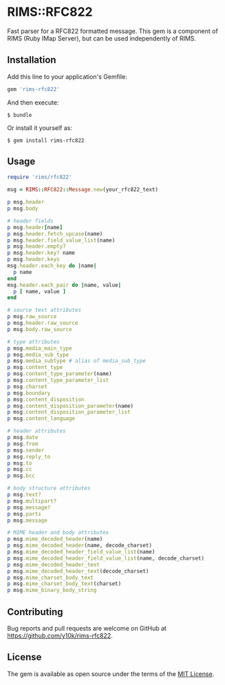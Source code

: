 RIMS::RFC822
============

Fast parser for a RFC822 formatted message.
This gem is a component of RIMS (Ruby IMap Server), but can be used
independently of RIMS.

Installation
------------

Add this line to your application's Gemfile:

```ruby
gem 'rims-rfc822'
```

And then execute:

    $ bundle

Or install it yourself as:

    $ gem install rims-rfc822

Usage
-----

```ruby
require 'rims/rfc822'

msg = RIMS::RFC822::Message.new(your_rfc822_text)

p msg.header
p msg.body

# header fields
p msg.header[name]
p msg.header.fetch_upcase(name)
p msg.header.field_value_list(name)
p msg.header.empty?
p msg.header.key? name
p msg.header.keys
msg.header.each_key do |name|
  p name
end
msg.header.each_pair do |name, value|
  p [ name, value ]
end

# source text attributes
p msg.raw_source
p msg.header.raw_source
p msg.body.raw_source

# type attributes
p msg.media_main_type
p msg.media_sub_type
p msg.media_subtype # alias of media_sub_type
p msg.content_type
p msg.content_type_parameter(name)
p msg.content_type_parameter_list
p msg.charset
p msg.boundary
p msg.content_disposition
p msg.content_disposition_parameter(name)
p msg.content_disposition_parameter_list
p msg.content_language

# header attributes
p msg.date
p msg.from
p msg.sender
p msg.reply_to
p msg.to
p msg.cc
p msg.bcc

# body structure attributes
p msg.text?
p msg.multipart?
p msg.message?
p msg.parts
p msg.message

# MIME header and body attributes
p msg.mime_decoded_header(name)
p msg.mime_decoded_header(name, decode_charset)
p msg.mime_decoded_header_field_value_list(name)
p msg.mime_decoded_header_field_value_list(name, decode_charset)
p msg.mime_decoded_header_text
p msg.mime_decoded_header_text(decode_charset)
p msg.mime_charset_body_text
p msg.mime_charset_body_text(charset)
p msg.mime_binary_body_string
```

Contributing
------------

Bug reports and pull requests are welcome on GitHub at <https://github.com/y10k/rims-rfc822>.

License
-------

The gem is available as open source under the terms of the [MIT License](https://opensource.org/licenses/MIT).
